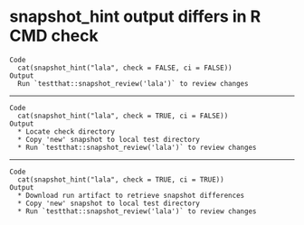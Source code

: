 # snapshot_hint output differs in R CMD check

    Code
      cat(snapshot_hint("lala", check = FALSE, ci = FALSE))
    Output
      Run `testthat::snapshot_review('lala')` to review changes

---

    Code
      cat(snapshot_hint("lala", check = TRUE, ci = FALSE))
    Output
      * Locate check directory
      * Copy 'new' snapshot to local test directory
      * Run `testthat::snapshot_review('lala')` to review changes

---

    Code
      cat(snapshot_hint("lala", check = TRUE, ci = TRUE))
    Output
      * Download run artifact to retrieve snapshot differences
      * Copy 'new' snapshot to local test directory
      * Run `testthat::snapshot_review('lala')` to review changes

